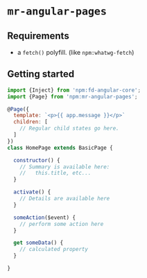 # `mr-angular-pages`

## Requirements

* a `fetch()` polyfill. (like `npm:whatwg-fetch`)

## Getting started

```js
import {Inject} from 'npm:fd-angular-core';
import {Page} from 'npm:mr-angular-pages';

@Page({
  template: `<p>{{ app.message }}</p>`
  children: [
    // Regular child states go here.
  ]
})
class HomePage extends BasicPage {

  constructor() {
    // Summary is available here:
    //   this.title, etc...
  }

  activate() {
    // Details are available here
  }

  someAction($event) {
    // perform some action here
  }

  get someData() {
    // calculated property
  }

}
```
